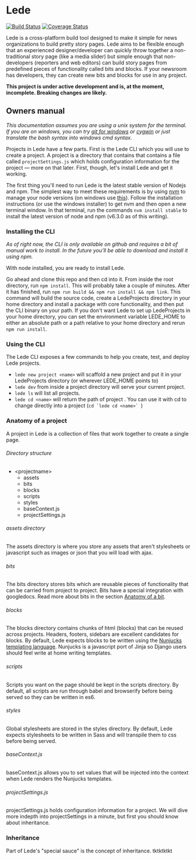 # Lede
[![Build Status](https://travis-ci.org/tbtimes/ledeTwo.svg?branch=master)](https://travis-ci.org/tbtimes/ledeTwo) [![Coverage Status](https://coveralls.io/repos/github/tbtimes/ledeTwo/badge.svg?branch=master)](https://coveralls.io/github/tbtimes/ledeTwo?branch=master)

Lede is a cross-platform build tool designed to make it simple for news organizations to build pretty story pages. Lede aims to be flexible enough that an experienced designer/developer can quickly throw together a non-traditional story page (like a media slider) but simple enough that non-developers (reporters and web editors) can build story pages from predefined pieces of functionality called bits and blocks. If your newsroom has developers, they can create new bits and blocks for use in any project.

__This project is under active development and is, at the moment, incomplete. Breaking changes are likely.__

## Owners manual
_This documentation assumes you are using a unix system for the terminal. If you are on windows, you can try [git for windows](https://git-for-windows.github.io/) or [cygwin](https://www.cygwin.com/) or just translate the bash syntax into windows cmd syntax._

Projects in Lede have a few parts. First is the Lede CLI which you will use to create a project. A project is a directory that contains that contains a file called `projectSettings.js` which holds configuration information for the project — more on that later. First, though, let's install Lede and get it working.

The first thing you'll need to run Lede is the latest stable version of Nodejs and npm. The simplest way to meet these requirements is by using [nvm](https://github.com/creationix/nvm) to manage your node versions (on windows use [this](https://github.com/coreybutler/nvm-windows)). Follow the installation instructions (or use the windows installer) to get nvm and then open a new terminal window. In that terminal, run the commands `nvm install stable` to install the latest version of node and npm (v6.3.0 as of this writing).

### Installing the CLI
_As of right now, the CLI is only available on github and requires a bit of manual work to install. In the future you'll be able to download and install it using npm._

With node installed, you are ready to install Lede.

Go ahead and clone this repo and then cd into it. From inside the root directory, run `npm install`. This will probably take a couple of minutes. After it has finished, run `npm run build && npm run install && npm link`. This command will build the source code, create a LedeProjects directory in your home directory and install a package with core functionality, and then put the CLI binary on your path. If you don't want Lede to set up LedeProjects in your home directory, you can set the environment variable LEDE_HOME to either an absolute path or a path relative to your home directory and rerun `npm run install`.

### Using the CLI
The Lede CLI exposes a few commands to help you create, test, and deploy Lede projects.

* `lede new project <name>` will scaffold a new project and put it in your LedeProjects directory (or wherever LEDE_HOME points to)
* `lede dev` from inside a project directory will serve your current project.
* `lede ls` will list all projects.
* `lede cd <name>` will return the path of project <name>. You can use it with cd to change directly into a project (``cd `lede cd <name>` ``)

### Anatomy of a project
A project in Lede is a collection of files that work together to create a single page.

###### Directory structure
* \<projectname\>
    * assets
    * bits
    * blocks
    * scripts
    * styles
    * baseContext.js
    * projectSettings.js

###### assets directory
The assets directory is where you store any assets that aren't stylesheets or javascript such as images or json that you will load with ajax.

###### bits
The bits directory stores bits which are reusable pieces of functionality that can be carried from project to project. Bits have a special integration with googledocs. Read more about bits in the section [Anatomy of a bit](#anatomy-of-a-bit).

###### blocks
The blocks directory contains chunks of html (blocks) that can be reused across projects. Headers, footers, sidebars are excellent candidates for blocks. By default, Lede expects blocks to be written using the [Nunjucks templating language](https://mozilla.github.io/nunjucks/). Nunjucks is a javascript port of Jinja so Django users should feel write at home writing templates.

###### scripts
Scripts you want on the page should be kept in the scripts directory. By default, all scripts are run through babel and browserify before being served so they can be written in es6.

###### styles
Global stylesheets are stored in the styles directory. By default, Lede expects stylesheets to be written in Sass and will transpile them to css before being served.

###### baseContext.js
baseContext.js allows you to set values that will be injected into the context when Lede renders the Nunjucks templates.

###### projectSettings.js
projectSettings.js holds configuration information for a project. We will dive more indepth into projectSettings in a minute, but first you should know about inheritance.

### Inheritance
Part of Lede's "special sauce" is the concept of inheritance. tktktktkt
